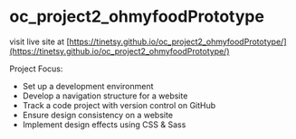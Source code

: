 # oc_project2_ohmyfoodPrototype

visit live site at [https://tinetsy.github.io/oc_project2_ohmyfoodPrototype/](https://tinetsy.github.io/oc_project2_ohmyfoodPrototype/)

Project Focus:
- Set up a development environment
- Develop a navigation structure for a website
- Track a code project with version control on GitHub
- Ensure design consistency on a website
- Implement design effects using CSS & Sass
